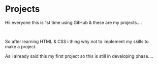 # Projects
<p>Hii everyone this is 1st time using GitHub &amp; these are my projects....</p>
<br>
<p>So after learning HTML & CSS i thing why not to implement my skills to make a project.</p>
<p>As i already said this my first project so this is still in developing phase....</p>
